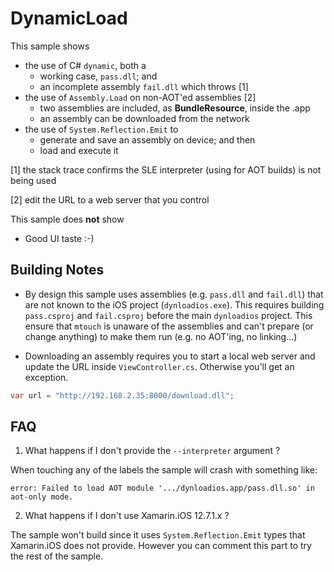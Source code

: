 # DynamicLoad

This sample shows

* the use of C# `dynamic`, both a 
	- working case, `pass.dll`; and
	- an incomplete assembly `fail.dll` which throws [1]
* the use of `Assembly.Load` on non-AOT'ed assemblies [2]
	- two assemblies are included, as **BundleResource**, inside the .app
	- an assembly can be downloaded from the network
* the use of `System.Reflection.Emit` to 
	- generate and save an assembly on device; and then 
	- load and execute it

[1] the stack trace confirms the SLE interpreter (using for AOT builds) is not being used

[2] edit the URL to a web server that you control

This sample does **not** show

* Good UI taste :-)

## Building Notes

* By design this sample uses assemblies (e.g. `pass.dll` and `fail.dll`) that are not known to the iOS project (`dynloadios.exe`). This requires building `pass.csproj` and `fail.csproj` before the main `dynloadios` project. This ensure that `mtouch` is unaware of the assemblies and can't prepare (or change anything) to make them run (e.g. no AOT'ing, no linking...)

* Downloading an assembly requires you to start a local web server and update the URL inside `ViewController.cs`. Otherwise you'll get an exception.

```csharp
var url = "http://192.168.2.35:8000/download.dll";
```

## FAQ

1. What happens if I don't provide the `--interpreter` argument ?

When touching any of the labels the sample will crash with something like:
```
error: Failed to load AOT module '.../dynloadios.app/pass.dll.so' in aot-only mode.
```

2. What happens if I don't use Xamarin.iOS 12.7.1.x ?

The sample won't build since it uses `System.Reflection.Emit` types that Xamarin.iOS does not provide. 
However you can comment this part to try the rest of the sample.
